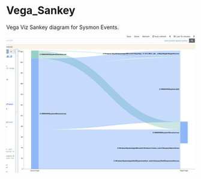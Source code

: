 # Vega_Sankey
Vega Viz Sankey diagram for Sysmon Events.

![](https://github.com/bfuzzy/Vega_Sankey/blob/master/Screen%20Shot%202018-05-14%20at%2010.25.30%20AM.png)
